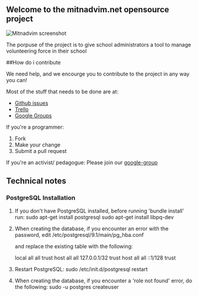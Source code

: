 ## Welcome to the mitnadvim.net opensource project

![Mitnadvim screenshot](https://img.skitch.com/20121017-qmbp94b4fk1r2hkn64ea2xw851.jpg "Current state screenshot")

The porpuse of the project is to give school administrators a tool to manage volunteering force in their school

##How do i contribute

We need help, and we encourge you to contribute to the project in any way you can!

Most of the stuff that needs to be done are at:

* [Github issues](issues)
* [Trello](https://trello.com/board/mitnadvim-net/)
* [Google Groups](https://groups.google.com/forum/#!forum/mitnadvimnet)

If you're a programmer:

1. Fork
3. Make your change
4. Submit a pull request

If you're an activist/ pedagogue:
Please join our [google-group](https://groups.google.com/forum/#!forum/mitnadvimnet)


## Technical notes

### PostgreSQL Installation

  1. If you don't have PostgreSQL installed, before running 'bundle install' run:
      sudo apt-get install postgresql
      sudo apt-get install libpq-dev

  2. When creating the database, if you encounter an error with the password, edit
      /etc/postgresql/9.1/main/pg_hba.conf

     and replace the existing table with the following:

      local   all             all                                     trust
      host    all             all             127.0.0.1/32            trust
      host    all             all             ::1/128                 trust

  3. Restart PostgreSQL: sudo /etc/init.d/postgresql restart

  4. When creating the database, if you encounter a 'role not found' error, do the following:
      sudo -u postgres createuser
